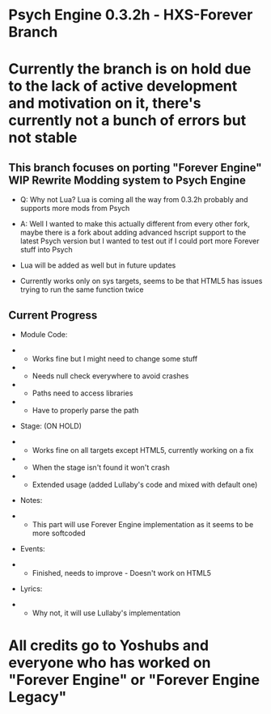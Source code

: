 # Psych Engine 0.3.2h - HXS-Forever Branch

# Currently the branch is on hold due to the lack of active development and motivation on it, there's currently not a bunch of errors but not stable

## This branch focuses on porting "Forever Engine" WIP Rewrite Modding system to Psych Engine

- Q: Why not Lua? Lua is coming all the way from 0.3.2h probably and supports more mods from Psych
- A: Well I wanted to make this actually different from every other fork, maybe there is a fork about adding advanced hscript  support to the latest Psych version but I wanted to test out if I could port more Forever stuff into Psych
- Lua will be added as well but in future updates

- Currently works only on sys targets, seems to be that HTML5 has issues trying to run the same function twice

## Current Progress

- Module Code:
- - Works fine but I might need to change some stuff
- - Needs null check everywhere to avoid crashes
- - Paths need to access libraries
- - Have to properly parse the path

- Stage: (ON HOLD)
- - Works fine on all targets except HTML5, currently working on a fix
- - When the stage isn't found it won't crash
- - Extended usage (added Lullaby's code and mixed with default one)

- Notes:
- - This part will use Forever Engine implementation as it seems to be more softcoded

- Events:
- - Finished, needs to improve - Doesn't work on HTML5

- Lyrics: 
- - Why not, it will use Lullaby's implementation

# All credits go to Yoshubs and everyone who has worked on "Forever Engine" or "Forever Engine Legacy"